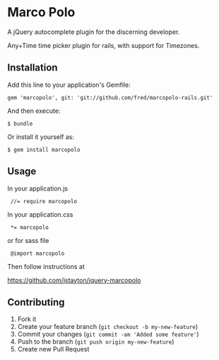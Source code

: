 # Marco Polo

A jQuery autocomplete plugin for the discerning developer.

Any+Time time picker plugin for rails, with support for Timezones.

## Installation

Add this line to your application's Gemfile:

    gem 'marcopolo', git: 'git://github.com/fred/marcopolo-rails.git'

And then execute:

    $ bundle

Or install it yourself as:

    $ gem install marcopolo

## Usage

In your application.js 

     //= require marcopolo

In your application.css

     *= marcopolo

or for sass file

     @import marcopolo

Then follow instructions at 

https://github.com/jstayton/jquery-marcopolo


## Contributing

1. Fork it
2. Create your feature branch (`git checkout -b my-new-feature`)
3. Commit your changes (`git commit -am 'Added some feature'`)
4. Push to the branch (`git push origin my-new-feature`)
5. Create new Pull Request

